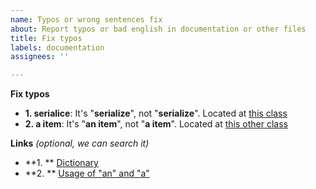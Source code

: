 ```yaml
---
name: Typos or wrong sentences fix
about: Report typos or bad english in documentation or other files
title: Fix typos
labels: documentation
assignees: ''

---
```


**Fix typos**
- **1. serialice**: It's "**serialize**", not "**serialize**". Located at [this class](https://www.youtube.com/watch?v=dQw4w9WgXcQ)
- **2. a item**: It's "**an item**", not "**a item**". Located at [this other class](https://www.youtube.com/watch?v=dQw4w9WgXcQ)

**Links** *(optional, we can search it)*
- **1. ** [Dictionary](https://www.dictionary.com/browse/serialize)
- **2. ** [Usage of "an" and "a"](https://www.grammar.com/a-vs-an-when-to-use/)
